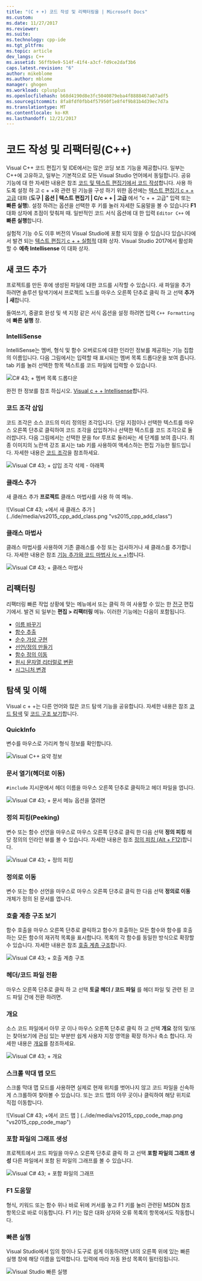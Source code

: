 ```yaml
---
title: "(C + +) 코드 작성 및 리팩터링을 | Microsoft Docs"
ms.custom: 
ms.date: 11/27/2017
ms.reviewer: 
ms.suite: 
ms.technology: cpp-ide
ms.tgt_pltfrm: 
ms.topic: article
dev_langs: C++
ms.assetid: 56ffb9e9-514f-41f4-a3cf-fd9ce2daf3b6
caps.latest.revision: "6"
author: mikeblome
ms.author: mblome
manager: ghogen
ms.workload: cplusplus
ms.openlocfilehash: b68d4190d8e3fc5040879eba4f8888467a07adf5
ms.sourcegitcommit: 8fa8fdf0fbb4f57950f1e8f4f9b81b4d39ec7d7a
ms.translationtype: MT
ms.contentlocale: ko-KR
ms.lasthandoff: 12/21/2017
---
```

# <a name="writing-and-refactoring-code-c"></a>코드 작성 및 리팩터링(C++)

Visual C++ 코드 편집기 및 IDE에서는 많은 코딩 보조 기능을 제공합니다. 일부는 C++에 고유하고, 일부는 기본적으로 모든 Visual Studio 언어에서 동일합니다. 공유 기능에 대 한 자세한 내용은 참조 [코드 및 텍스트 편집기에서 코드 작성](/visualstudio/ide/writing-code-in-the-code-and-text-editor)합니다. 사용 하도록 설정 하 고 c + +와 관련 된 기능을 구성 하기 위한 옵션에는 [텍스트 편집기 c + + 고급](/visualstudio/ide/reference/options-text-editor-c-cpp-advanced) 대화 (**도구 &#124; 옵션 &#124; 텍스트 편집기 &#124; C/c + + &#124; 고급** 에서 "c + + 고급" 입력 또는 **빠른 실행**). 설정 하려는 옵션을 선택한 후 키를 눌러 자세한 도움말을 볼 수 있습니다 **F1** 대화 상자에 초점이 맞춰져 때. 일반적인 코드 서식 옵션에 대 한 입력 `Editor C++` 에 **빠른 실행**합니다.

실험적 기능 수도 이후 버전의 Visual Studio에 포함 되지 않을 수 있습니다 있습니다에서 발견 되는 [텍스트 편집기 c + + 실험적](/visualstudio/ide/reference/options-text-editor-c-cpp-experimental) 대화 상자. Visual Studio 2017에서 활성화할 수 **예측 Intellisense** 이 대화 상자.

## <a name="adding-new-code"></a>새 코드 추가

프로젝트를 만든 후에 생성된 파일에 대한 코드를 시작할 수 있습니다. 새 파일을 추가 하려면 솔루션 탐색기에서 프로젝트 노드를 마우스 오른쪽 단추로 클릭 하 고 선택 **추가 &#124; 새**합니다.

들여쓰기, 중괄호 완성 및 색 지정 같은 서식 옵션을 설정 하려면 입력 `C++ Formatting` 에 **빠른 실행** 창.

### <a name="intellisense"></a>IntelliSense

IntelliSense는 멤버, 형식 및 함수 오버로드에 대한 인라인 정보를 제공하는 기능 집합의 이름입니다. 다음 그림에서는 입력할 때 표시되는 멤버 목록 드롭다운을 보여 줍니다. tab 키를 눌러 선택한 항목 텍스트를 코드 파일에 입력할 수 있습니다.

![C# 43; &#43; 멤버 목록 드롭다운](../ide/media/vs2015_cpp_statement_completion.png "vs2015_cpp_statement_completion")

완전 한 정보를 참조 하십시오. [Visual c + + Intellisense](/visualstudio/ide/visual-cpp-intellisense)합니다.

### <a name="insert-snippets"></a>코드 조각 삽입

코드 조각은 소스 코드의 미리 정의된 조각입니다. 단일 지점이나 선택한 텍스트를 마우스 오른쪽 단추로 클릭하여 코드 조각을 삽입하거나 선택한 텍스트를 코드 조각으로 둘러쌉니다. 다음 그림에서는 선택한 문을 for 루프로 둘러싸는 세 단계를 보여 줍니다. 최종 이미지의 노란색 강조 표시는 tab 키를 사용하여 액세스하는 편집 가능한 필드입니다. 자세한 내용은 [코드 조각](/visualstudio/ide/code-snippets)을 참조하세요.

![Visual C# 43; &#43; 삽입 조각 삭제 &#45; 아래쪽](../ide/media/vs2015_cpp_surround_with.png "vs2015_cpp_surround_with")

### <a name="add-class"></a>클래스 추가

새 클래스 추가 **프로젝트** 클래스 마법사를 사용 하 여 메뉴.

![Visual C# 43; &#43;에서 새 클래스 추가 ] (../ide/media/vs2015_cpp_add_class.png "vs2015_cpp_add_class")

### <a name="class-wizard"></a>클래스 마법사

클래스 마법사를 사용하여 기존 클래스를 수정 또는 검사하거나 새 클래스를 추가합니다. 자세한 내용은 참조 [기능 추가와 코드 마법사 (c + +)](../ide/adding-functionality-with-code-wizards-cpp.md)합니다.

![Visual C# 43; &#43; 클래스 마법사](../ide/media/vs2015_cpp_class_wizard.png "vs2015_cpp_class_wizard")

## <a name="refactoring"></a>리팩터링

리팩터링 빠른 작업 상황에 맞는 메뉴에서 또는 클릭 하 여 사용할 수 있는 한 [전구](/visualstudio/ide/perform-quick-actions-with-light-bulbs) 편집기에서.  발견 되 일부는 **편집 > 리팩터링** 메뉴.  이러한 기능에는 다음이 포함됩니다.

* [이름 바꾸기](refactoring/rename.md)
* [함수 추출](refactoring/extract-function.md)
* [순수 가상 구현](refactoring/implement-pure-virtuals.md)
* [선언/정의 만들기](refactoring/create-declaration-definition.md)
* [함수 정의 이동](refactoring/move-definition-location.md)
* [원시 문자열 리터럴로 변환](refactoring/convert-to-raw-string-literal.md)
* [시그니처 변경](refactoring/change-signature.md)

## <a name="navigate-and-understand"></a>탐색 및 이해

Visual c + +는 다른 언어와 많은 코드 탐색 기능을 공유합니다. 자세한 내용은 참조 [코드 탐색](/visualstudio/ide/navigating-code) 및 [코드 구조 보기](/visualstudio/ide/viewing-the-structure-of-code)합니다.

### <a name="quickinfo"></a>QuickInfo

변수를 마우스로 가리켜 형식 정보를 확인합니다.

![Visual C&#43;&#43; 요약 정보](../ide/media/vs2015_cpp_quickinfo.png "vs2015_cpp_quickInfo")

### <a name="open-document-navigate-to-header"></a>문서 열기(헤더로 이동)

`#include` 지시문에서 헤더 이름을 마우스 오른쪽 단추로 클릭하고 헤더 파일을 엽니다.

![Visual C# 43; &#43; 문서 메뉴 옵션을 열려면](../ide/media/vs2015_cpp_open_document.png "vs2015_cpp_open_document")

### <a name="peek-definition"></a>정의 피킹(Peeking)

변수 또는 함수 선언을 마우스로 마우스 오른쪽 단추로 클릭 한 다음 선택 **정의 피킹** 해당 정의의 인라인 뷰를 볼 수 있습니다. 자세한 내용은 참조 [정의 피킹 (Alt + F12)](/visualstudio/ide/how-to-view-and-edit-code-by-using-peek-definition-alt-plus-f12)합니다.

![Visual C# 43; &#43; 정의 피킹](../ide/media/vs2015_cpp_peek_definition.png "vs2015_cpp_peek_definition")

### <a name="go-to-definition"></a>정의로 이동

변수 또는 함수 선언을 마우스로 마우스 오른쪽 단추로 클릭 한 다음 선택 **정의로 이동** 개체가 정의 된 문서를 엽니다.

### <a name="view-call-hierarchy"></a>호출 계층 구조 보기

함수 호출을 마우스 오른쪽 단추로 클릭하고 함수가 호출하는 모든 함수와 함수를 호출하는 모든 함수의 재귀적 목록을 표시합니다. 목록의 각 함수를 동일한 방식으로 확장할 수 있습니다. 자세한 내용은 참조 [호출 계층 구조](/visualstudio/ide/reference/call-hierarchy)합니다.

![Visual C# 43; &#43; 호출 계층 구조](../ide/media/vs2015_cpp_call_hierarchy.png "vs2015_cpp_call_hierarchy")

### <a name="toggle-header--code-file"></a>헤더/코드 파일 전환

마우스 오른쪽 단추로 클릭 하 고 선택 **토글 헤더 / 코드 파일** 를 헤더 파일 및 관련 된 코드 파일 간에 전환 하려면.

### <a name="outlining"></a>개요

소스 코드 파일에서 아무 곳 이나 마우스 오른쪽 단추로 클릭 하 고 선택 **개요** 정의 및/또는 찾아보기에 관심 있는 부분만 쉽게 사용자 지정 영역을 확장 하거나 축소 합니다. 자세한 내용은 [개요](/visualstudio/ide/outlining)를 참조하세요.

![Visual C# 43; &#43; 개요](../ide/media/vs2015_cpp_outlining.png "vs2015_cpp_outlining")

### <a name="scroll-bar-map-mode"></a>스크롤 막대 맵 모드

스크롤 막대 맵 모드를 사용하면 실제로 현재 위치를 벗어나지 않고 코드 파일을 신속하게 스크롤하여 찾아볼 수 있습니다. 또는 코드 맵의 아무 곳이나 클릭하여 해당 위치로 직접 이동합니다.

![Visual C# 43; &#43;에서 코드 맵 ] (../ide/media/vs2015_cpp_code_map.png "vs2015_cpp_code_map")

### <a name="generate-graph-of-include-files"></a>포함 파일의 그래프 생성

프로젝트에서 코드 파일을 마우스 오른쪽 단추로 클릭 하 고 선택 **포함 파일의 그래프 생성** 다른 파일에서 포함 된 파일의 그래프를 볼 수 있습니다.

![Visual C# 43; &#43; 포함 파일의 그래프](../ide/media/vs2015_cpp_include_graph.png "vs2015_cpp_include_graph")

### <a name="f1-help"></a>F1 도움말

형식, 키워드 또는 함수 위나 바로 뒤에 커서를 놓고 F1 키를 눌러 관련된 MSDN 참조 항목으로 바로 이동합니다. F1 키는 많은 대화 상자와 오류 목록의 항목에서도 작동합니다.

### <a name="quick-launch"></a>빠른 실행

Visual Studio에서 임의 창이나 도구로 쉽게 이동하려면 UI의 오른쪽 위에 있는 빠른 실행 창에 해당 이름을 입력합니다. 입력에 따라 자동 완성 목록이 필터링됩니다.

![Visual Studio 빠른 실행](../ide/media/vs2015_cpp_quick_launch.png "vs2015_cpp_quick_launch")
